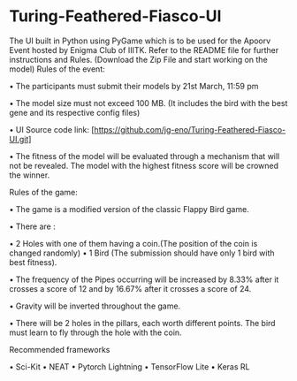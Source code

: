 # Turing-Feathered-Fiasco-UI
The UI built in Python using PyGame which is to be used for the Apoorv Event hosted by Enigma Club of IIITK. Refer to the README file for further instructions and Rules. (Download the Zip File and start working on the model)
Rules of the event:

• The participants must submit their models by 21st March, 11:59 pm

• The model size must not exceed 100 MB. (It includes the bird with the best gene and its respective config files)

• UI Source code link: [https://github.com/jg-eno/Turing-Feathered-Fiasco-UI.git]

• The fitness of the model will be evaluated through a mechanism that will not be revealed. The model with the highest fitness score will be crowned the winner.

Rules of the game:

• The game is a modified version of the classic Flappy Bird game.

• There are :

• 2 Holes with one of them having a coin.(The position of the coin is changed randomly) • 1 Bird (The submission should have only 1 bird with best fitness).

• The frequency of the Pipes occurring will be increased by 8.33% after it crosses a score of 12 and by 16.67% after it crosses a score of 24.

• Gravity will be inverted throughout the game.

• There will be 2 holes in the pillars, each worth different points. The bird must learn to fly through the hole with the coin.

Recommended frameworks

• Sci-Kit • NEAT • Pytorch Lightning • TensorFlow Lite • Keras RL
